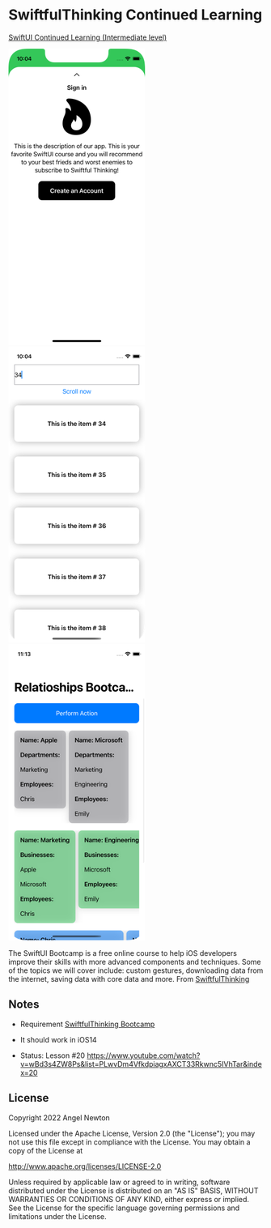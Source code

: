 # SwiftfulThinking Continued Learning

[SwiftUI Continued Learning (Intermediate level)](https://www.youtube.com/playlist?list=PLwvDm4VfkdpiagxAXCT33Rkwnc5IVhTar)  

![Scheme](/readmeImages/SimulatorScreenShot-iPhone13mini-2022-06-04at10.04.35.png)
![Scheme](/readmeImages/SimulatorScreenShot-iPhone13mini-2022-06-04at10.04.56.png)
![Scheme](/readmeImages/SimulatorScreenShot-iPhone13mini-2022-06-08at23.13.24.png)

The SwiftUI Bootcamp is a free online course to help iOS developers improve their skills with more advanced components and techniques.
Some of the topics we will cover include: custom gestures, downloading data from the internet, saving data with core data and more.
From [SwiftfulThinking](https://www.youtube.com/c/SwiftfulThinking)


## Notes 
- Requirement [SwiftfulThinking Bootcamp](https://www.youtube.com/watch?v=-Yp0LS61Nxk&list=PLwvDm4VfkdphqETTBf-DdjCoAvhai1QpO) 

- It should work in iOS14

- Status: Lesson #20
  https://www.youtube.com/watch?v=wBd3s4ZW8Ps&list=PLwvDm4VfkdpiagxAXCT33Rkwnc5IVhTar&index=20



## License

Copyright 2022 Angel Newton

Licensed under the Apache License, Version 2.0 (the "License"); you may not use this file except in compliance with the License. You may obtain a copy of the License at

http://www.apache.org/licenses/LICENSE-2.0

Unless required by applicable law or agreed to in writing, software distributed under the License is distributed on an "AS IS" BASIS, WITHOUT WARRANTIES OR CONDITIONS OF ANY KIND, either express or implied. See the License for the specific language governing permissions and limitations under the License.
